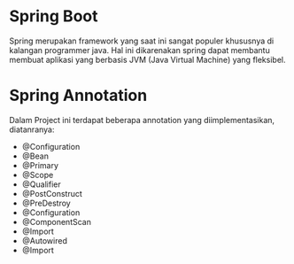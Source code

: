 # Spring Boot 
Spring merupakan framework yang saat ini sangat populer khususnya di kalangan programmer java. Hal ini dikarenakan spring dapat membantu membuat aplikasi yang berbasis JVM (Java Virtual Machine) yang fleksibel.

# Spring Annotation
Dalam Project ini terdapat beberapa annotation yang diimplementasikan, diatanranya:
* @Configuration
* @Bean
* @Primary
* @Scope
* @Qualifier
* @PostConstruct
* @PreDestroy
* @Configuration
* @ComponentScan
* @Import
* @Autowired
* @Import
